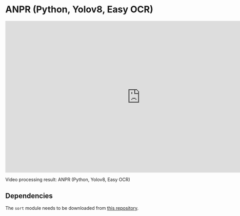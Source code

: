 <!DOCTYPE html>
<html>
<head>
    <title>ANPR (Python, Yolov8, Easy OCR)</title>
    <style>
        .video-container {
            text-align: center;
        }
    </style>
</head>
<body>
    <h1>ANPR (Python, Yolov8, Easy OCR)</h1>
    <div class="video-container">
        <iframe width="840" height="472.5" src="https://www.youtube.com/embed/6RtCbEO2oP8" title="YouTube video player" frameborder="0" allow="accelerometer; autoplay; clipboard-write; encrypted-media; gyroscope; picture-in-picture; web-share" allowfullscreen></iframe>
    </div>
    <p>Video processing result: ANPR (Python, Yolov8, Easy OCR)</p>

 ## Dependencies

The `sort` module needs to be downloaded from [this repository](https://github.com/abewley/sort).

